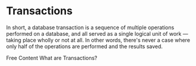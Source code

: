 # Transactions

In short, a database transaction is a sequence of multiple operations performed on a database, and all served as a single logical unit of work — taking place wholly or not at all. In other words, there's never a case where only half of the operations are performed and the results saved.

<ResourceGroupTitle>Free Content</ResourceGroupTitle>
<BadgeLink colorScheme='yellow' badgeText='Read' href='https://fauna.com/blog/database-transaction'>What are Transactions?</BadgeLink>
